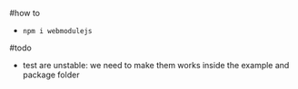 #how to

* `npm i webmodulejs`


#todo

* test are unstable: we need to make them works inside the example and package folder
